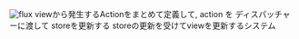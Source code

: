 ![flux](https://camo.qiitausercontent.com/0c5e672d5d5c6a46a84a54d407fd8d5c3ca3a280/68747470733a2f2f71696974612d696d6167652d73746f72652e73332e616d617a6f6e6177732e636f6d2f302f3133343239342f34363066366666332d666434382d393839612d336633302d6135326330623863646339392e706e67)
viewから発生するActionをまとめて定義して, action を ディスパッチャーに渡して storeを更新する storeの更新を受けてviewを更新するシステム
